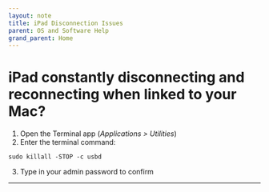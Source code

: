 ```yaml
---
layout: note
title: iPad Disconnection Issues
parent: OS and Software Help
grand_parent: Home
---
```


# iPad constantly disconnecting and reconnecting when linked to your Mac?

1. Open the Terminal app (_Applications > Utilities_)
2. Enter the terminal command:

```shell
sudo killall -STOP -c usbd
```

3. Type in your admin password to confirm

---
